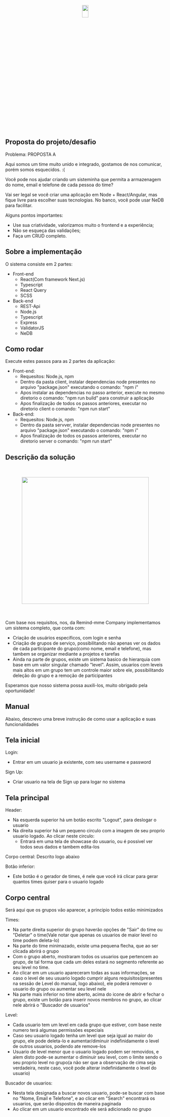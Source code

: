 <p align="center"><img src="https://media.discordapp.net/attachments/679383239948894220/1146454336398966865/1637075117552-removebg-preview_1.png" width="20%" height="10%"></p>

## Proposta do projeto/desafio
Problema: PROPOSTA A

Aqui somos um time muito unido e integrado, gostamos de nos comunicar, porém somos esquecidos. :(

Você pode nos ajudar criando um sisteminha que permita a armazenagem do nome, email e telefone de cada pessoa do time?
 
Vai ser legal se você criar uma aplicação em Node + React/Angular, mas fique livre para escolher suas tecnologias. No banco, você pode usar NeDB para facilitar. 

Alguns pontos importantes:
- Use sua criatividade, valorizamos muito o frontend e a experiência;
- Não se esqueça das validações;
- Faça um CRUD completo.



## Sobre a implementação

O sistema consiste em 2 partes: 

- Front-end
  - React(Com framework Next.js)
  - Typescript
  - React Query
  - SCSS
- Back-end
  - REST-Api
  - Node.js
  - Typescript
  - Express
  - ValidatorJS
  - NeDB



## Como rodar

Execute estes passos para as 2 partes da aplicação:

- Front-end: 
  - Requesitos: Node.js, npm
  - Dentro da pasta client, instalar dependencias node presentes no arquivo "package.json" executando o comando: "npm i"
  - Apos instalar as dependencias no passo anterior, execute no mesmo diretorio o comando: "npm run build" para construir a aplicação
  - Apos finalização de todos os passos anteriores, executar no diretorio client o comando: "npm run start"
- Back-end:
  - Requesitos: Node.js, npm
  - Dentro da pasta servver, instalar dependencias node presentes no arquivo "package.json" executando o comando: "npm i"
  - Apos finalização de todos os passos anteriores, executar no diretorio server o comando: "npm run start"



## Descrição da solução

<p align="center" style="margin:50px;"><img src="https://media.discordapp.net/attachments/679383239948894220/1146449362835210290/RemindMMelogo4.png?width=1440&height=168" width="400"></p>

Com base nos requisitos, nos, da Remind-mme Company implementamos um sistema completo, que conta com:
- Criação de usuários especificos, com login e senha
- Criação de grupos de serviço, possibilitando não apenas ver os dados de cada participante do grupo(como nome, email e telefone), mas tambem se organizar mediante a projetos e tarefas
- Ainda na parte de grupos, existe um sistema basico de hierarquia com base em um valor singular chamado "level". Assim, usuarios com leveis mais altos em um grupo tem um controle maior sobre ele, possibilitando deleção do grupo e a remoção de participantes

Esperamos que nosso sistema possa auxili-los, muito obrigado pela oportunidade!



## Manual
Abaixo, descrevo uma breve instrução de como usar a aplicação e suas funcionalidades

## Tela inicial

Login:
- Entrar em um usuario ja existente, com seu username e password

Sign Up:
- Criar usuario na tela de Sign up para logar no sistema


## Tela principal

Header:
- Na esquerda superior há um botão escrito "Logout", para deslogar o usuario
- Na direita superior há um pequeno circulo com a imagem de seu proprio usuario logado. Ao clicar neste circulo:
  - Entrará em uma tela de showcase do usuario, ou é possivel ver todos seus dados e tambem edita-los
 
Corpo central: Descrito logo abaixo

Botão inferior:
- Este botão é o gerador de times, é nele que você irá clicar para gerar quantos times quiser para o usuario logado

## Corpo central
Será aqui que os grupos vão aparecer, a principio todos estão minimizados

Times:
- Na parte direita superior do grupo haverão opções de "Sair" do time ou "Deletar" o time(Vale notar que apenas os usuarios de maior level no time podem deleta-lo)
- Na parte do time minimazado, existe uma pequena flecha, que ao ser clicada abrirá o grupo
- Com o grupo aberto, mostraram todos os usuarios que pertencem ao grupo, de tal forma que cada um deles estará no segmento referente ao seu level no time.
- Ao clicar em um usuario apareceram todas as suas informações, se caso o level de seu usuario logado cumprir alguns requisitos(presentes na sessão de Level do manual, logo abaixo), ele poderá remover o usuario do grupo ou aumentar seu level nele
- Na parte mais inferior no time aberto, acima do icone de abrir e fechar o grupo, existe um botão para inserir novos membros no grupo, ao clicar nele abrirá o "Buscador de usuarios"

Level: 
- Cada usuario tem um level em cada grupo que estiver, com base neste numero terá algumas permissões especiais
- Caso seu usuario logado tenha um level que seja igual ao maior do grupo, ele pode deleta-lo e aumentar/diminuir indefinidamente o level de outros usuarios, podendo ate remove-los
- Usuario de level menor que o usuario logado podem ser removidos, e alem disto pode-se aumentar o diminuir seu level, com o limite sendo o seu proprio level no grupo(a não ser que a observação de cima seja verdadeira, neste caso, você pode alterar indefinidamente o level do usuario)

Buscador de usuarios:
- Nesta tela designada a buscar novos usuario, pode-se buscar com base no "Nome, Email e Telefone", e ao clicar em "Search" encontrará os usuarios, que serão dispostos de maneira paginada
- Ao clicar em um usuario encontrado ele será adicionado no grupo





